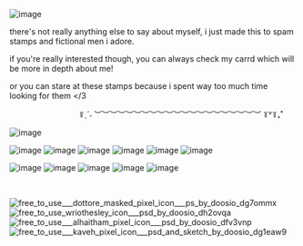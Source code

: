 ![image](https://github.com/aSoftVinnie/aSoftVinnie/assets/30376093/d47a9d0c-eda1-4c32-a65e-477878125b30)

there's not really anything else to say about myself, i just made this to spam stamps and fictional men i adore.

if you're really interested though, you can always check my carrd which will be more in depth about me!

or you can stare at these stamps because i spent way too much time looking for them </3

⠀⠀⠀⠀⠀⠀⠀⠀⠀⠀⠀⠀꒦ˎˊ˗ ︶︶︶︶︶︶︶︶︶︶︶︶︶︶︶︶︶︶︶︶︶ ꒦꒷꒦₊˚

![image](https://github.com/aSoftVinnie/aSoftVinnie/assets/30376093/49f082bf-9ed9-479f-94a4-b46635976462)

![image](https://github.com/aSoftVinnie/aSoftVinnie/assets/30376093/44a16fb6-0c36-43b4-8437-03cc4d51ceb7) ![image](https://github.com/aSoftVinnie/aSoftVinnie/assets/30376093/b5df616c-9859-4ef8-ac49-362bf10fbba3)
![image](https://github.com/aSoftVinnie/aSoftVinnie/assets/30376093/6d5b9ca6-67a2-4061-b9db-a35999c33c40) ![image](https://github.com/aSoftVinnie/aSoftVinnie/assets/30376093/4e681246-4428-4eeb-b746-da0a3d8ad50b) ![image](https://github.com/aSoftVinnie/aSoftVinnie/assets/30376093/b170a809-4081-4e19-b7e6-1d9e92fd0dc9) ![image](https://github.com/aSoftVinnie/aSoftVinnie/assets/30376093/5ab3306a-7cdf-4b54-bf5d-7b70ee246f39)

![image](https://github.com/aSoftVinnie/aSoftVinnie/assets/30376093/29090764-925c-4971-9e32-920c109814b8) ![image](https://github.com/aSoftVinnie/aSoftVinnie/assets/30376093/15a6b9dc-f9bd-4656-9d38-00335bcadd38) ![image](https://github.com/aSoftVinnie/aSoftVinnie/assets/30376093/a50a61da-3279-4c21-9839-7e0248a110c9) ![image](https://github.com/aSoftVinnie/aSoftVinnie/assets/30376093/67f221ca-e6de-4848-9267-632abd723005) ![image](https://github.com/aSoftVinnie/aSoftVinnie/assets/30376093/da501ff5-3a40-499a-875e-cd3e460f0e79)

⠀

![free_to_use___dottore_masked_pixel_icon___ps_by_doosio_dg7ommx](https://github.com/aSoftVinnie/aSoftVinnie/assets/30376093/0784603e-22a2-4d75-a2ca-eab822def3b1) ![free_to_use_wriothesley_icon___psd_by_doosio_dh2ovqa](https://github.com/aSoftVinnie/aSoftVinnie/assets/30376093/0ca6c8bd-e0aa-4a71-b907-0853a05a2281)
![free_to_use___alhaitham_pixel_icon___psd_by_doosio_dfv3vnp](https://github.com/aSoftVinnie/aSoftVinnie/assets/30376093/fe08910e-a906-4e15-b4f0-5fefac2d8a86) ![free_to_use___kaveh_pixel_icon___psd_and_sketch_by_doosio_dg1eaw9](https://github.com/aSoftVinnie/aSoftVinnie/assets/30376093/617471fd-97bb-4ce2-9fd9-1fd6a252b6ab)

